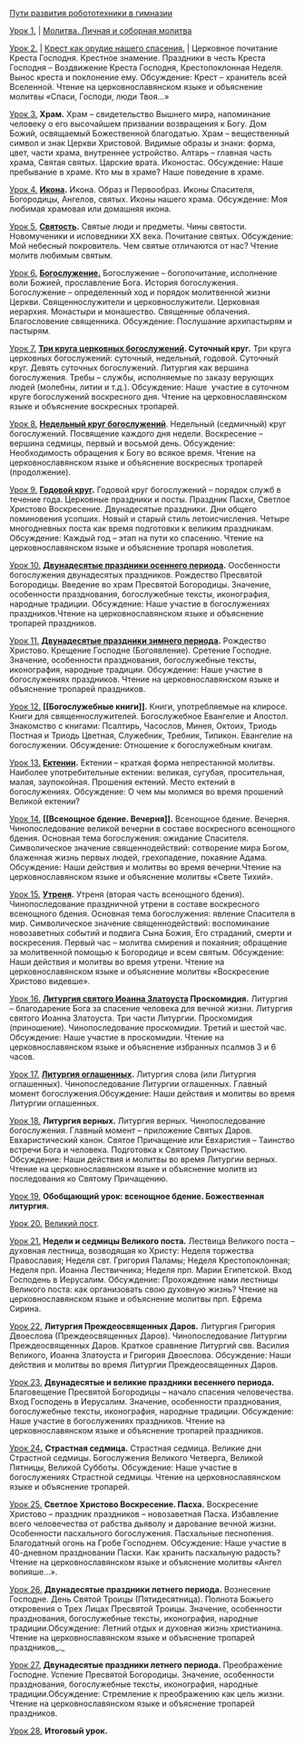 [Пути развития робототехники в гимназии](/robot.md)

[Урок 1.](http://uralprosvet.ru/cpsh/Metodicheski_kabinet/pzb/bogoslugenie/molitva/) | [Молитва. Личная и соборная молитва](prayer)

[Урок 2.](http://uralprosvet.ru/cpsh/Metodicheski_kabinet/pzb/bogoslugenie/krest/)   | [Крест как орудие нашего спасения.](cross)   | Церковное почитание Креста Господня. Крестное знамение. Праздники в честь Креста Господня – Воздвижение Креста Господня, Крестопоклонная Неделя. Вынос креста и поклонение ему. Обсуждение: Крест – хранитель всей Вселенной. Чтение на церковнославянском языке и объяснение молитвы «Спаси, Господи, люди Твоя…»

[Урок 3.](http://uralprosvet.ru/cpsh/Metodicheski_kabinet/pzb/bogoslugenie/xram/) **Храм.** Храм – свидетельство Вышнего мира, напоминание человеку о его высочайшем призвании возвращения к Богу. Дом Божий, освящаемый Божественной благодатью. Храм – вещественный символ и знак Церкви Христовой. Видимые образы и знаки: форма, цвет, части храма, внутреннее устройство. Алтарь – главная часть храма, Святая святых. Царские врата. Иконостас. Обсуждение: Наше пребывание в храме. Кто мы в храме? Наше поведение в храме.

[Урок 4.](http://uralprosvet.ru/cpsh/Metodicheski_kabinet/pzb/bogoslugenie/ikona/) **[Икона](Icon).** Икона. Образ и Первообраз. Иконы Спасителя, Богородицы, Ангелов, святых. Иконы нашего храма. Обсуждение: Моя любимая храмовая или домашняя икона.

[Урок 5.](http://uralprosvet.ru/cpsh/Metodicheski_kabinet/pzb/bogoslugenie/svyatost/) **[Святость](sanctity).** Святые люди и предметы. Чины святости. Новомученики и исповедники XX века. Почитание святых. Обсуждение: Мой небесный покровитель. Чем святые отличаются от нас? Чтение молитв любимым святым.

[Урок 6.](http://uralprosvet.ru/cpsh/Metodicheski_kabinet/pzb/bogoslugenie/bogoslugenye/) **[Богослужение.](worship)** Богослужение – богопочитание, исполнение воли Божией, прославление Бога. История богослужения. Богослужение – определенный ход и порядок молитвенной жизни Церкви. Священнослужители и церковнослужители. Церковная иерархия. Монастыри и монашество. Священные облачения. Благословение священника. Обсуждение: Послушание архипастырям и пастырям.

[Урок 7.](http://uralprosvet.ru/cpsh/Metodicheski_kabinet/pzb/bogoslugenie/sututchniy_krug/) **[Три круга церковных богослужений](daily_round). Суточный круг.** Три круга церковных богослужений: суточный, недельный, годовой. Суточный круг. Девять суточных богослужений. Литургия как вершина богослужения. Требы – службы, исполняемые по заказу верующих людей (молебны, литии и т.д.). Обсуждение: Наше  участие в суточном круге богослужений воскресного дня. Чтение на церковнославянском языке и объяснение воскресных тропарей.

[Урок 8.](http://uralprosvet.ru/cpsh/Metodicheski_kabinet/pzb/bogoslugenie/nedelniy_krug/) **[Недельный круг богослужений](weekly_round)**. Недельный (седмичный) круг богослужений. Посвящение каждого дня недели. Воскресение – вершина седмицы, первый и восьмой день. Обсуждение: Необходимость обращения к Богу во всякое время. Чтение на церковнославянском языке и объяснение воскресных тропарей (продолжение).

[Урок 9.](http://uralprosvet.ru/cpsh/Metodicheski_kabinet/pzb/bogoslugenie/godovoy_krug/) **[Годовой круг](annual_cycle).** Годовой круг богослужений – порядок служб в течение года. Церковные праздники и посты. Праздник Пасхи, Светлое Христово Воскресение. Двунадесятые праздники. Дни общего поминовения усопших. Новый и старый стиль летоисчисления. Четыре многодневных поста как время подготовки к великим праздникам. Обсуждение: Каждый год – этап на пути ко спасению. Чтение на церковнославянском языке и объяснение тропаря новолетия.

[Урок 10.](http://uralprosvet.ru/cpsh/Metodicheski_kabinet/pzb/bogoslugenie/dvunadesyatie_prazdniki_osennie/) **[Двунадесятые праздники осеннего периода](autumn_12).** Оосбенности богослужения двунадесятых праздников. Рождество Пресвятой Богородицы. Введение во храм Пресвятой Богородицы. Значение, особенности празднования, богослужебные тексты, иконография, народные традиции. Обсуждение: Наше участие в богослужениях праздников.Чтение на церковнославянском языке и объяснение тропарей праздников.

[Урок 11.](http://uralprosvet.ru/cpsh/Metodicheski_kabinet/pzb/bogoslugenie/dvunadesyatie_prazdniki_zimnie/) **[Двунадесятые праздники зимнего периода](winter_12).** Рождество Христово. Крещение Господне (Богоявление). Сретение Господне. Значение, особенности празднования, богослужебные тексты, иконография, народные традиции. Обсуждение: Наше участие в богослужениях праздников. Чтение на церковнославянском языке и объяснение тропарей праздников.

[Урок 12.](http://uralprosvet.ru/cpsh/Metodicheski_kabinet/pzb/bogoslugenie/bogoslegebnr_knigi/) **[[Богослужебные книги]].** Книги, употребляемые на клиросе. Книги для священнослужителей. Богослужебное Евангелие и Апостол. Знакомство с книгами: Псалтирь, Часослов, Минея, Октоих, Триодь Постная и Триодь Цветная, Служебник, Требник, Типикон. Евангелие на богослужении. Обсуждение: Отношение к богослужебным книгам.

[Урок 13.](http://uralprosvet.ru/cpsh/Metodicheski_kabinet/pzb/bogoslugenie/ekteniii/ "открыть") **[Ектении](litanies).** Ектении – краткая форма непрестанной молитвы. Наиболее употребительные ектении: великая, сугубая, просительная, малая, заупокойная. Прошения ектений. Место ектений в богослужениях. Обсуждение: О чем мы молимся во время прошений Великой ектении?

[Урок 14.](http://uralprosvet.ru/cpsh/Metodicheski_kabinet/pzb/bogoslugenie/vsenoschnoe_bdenie_vetchernya/ "открыть") **[[Всенощное бдение. Вечерня]].** Всенощное бдение. Вечерня. Чинопоследование великой вечерни в составе воскресного всенощного бдения. Основная тема богослужения: ожидание Спасителя. Символическое значение священнодействий: сотворение мира Богом, блаженная жизнь первых людей, грехопадение, покаяние Адама. Обсуждение: Наши действия и молитвы во время вечерни.Чтение на церковнославянском языке и объяснение молитвы «Свете Тихий».

[Урок 15.](http://uralprosvet.ru/cpsh/Metodicheski_kabinet/pzb/bogoslugenie/vsenoschnoe_bdenie_utrenya/ "открыть") **[Утреня](matins).** Утреня (вторая часть всенощного бдения). Чинопоследование праздничной утрени в составе воскресного всенощного бдения. Основная тема богослужения: явление Спасителя в мир. Символическое значение священнодействий: воспоминание новозаветных событий и подвига Сына Божия, Его страданий, смерти и воскресения. Первый час – молитва смирения и покаяния; обращение за молитвенной помощью к Богородице и всем святым. Обсуждение: Наши действия и молитвы во время утрени. Чтение на церковнославянском языке и объяснение молитвы «Воскресение Христово видевше».

[Урок 16.](http://uralprosvet.ru/cpsh/Metodicheski_kabinet/pzb/bogoslugenie/proskomidya/ "открыть") **[Литургия святого Иоанна Златоуста](chrysostom) Проскомидия.** Литургия  – благодарение Бога за спасение человека для вечной жизни. Литургия святого Иоанна Златоуста. Три части Литургии. Проскомидия (приношение). Чинопоследование проскомидии. Третий и шестой час. Обсуждение: Наше участие в проскомидии. Чтение на церковнославянском языке и объяснение избранных псалмов 3 и 6 часов. 

[Урок 17.](http://uralprosvet.ru/cpsh/Metodicheski_kabinet/pzb/bogoslugenie/liturgya_oglachennyx/ "открыть") **[Литургия оглашенных](catechumens).** Литургия слова (или Литургия оглашенных). Чинопоследование Литургии оглашенных. Главный момент богослужения.Обсуждение: Наши действия и молитвы во время Литургии оглашенных.

[Урок 18.](http://uralprosvet.ru/cpsh/Metodicheski_kabinet/pzb/bogoslugenie/liturgya_vernyx/) **Литургия верных.** Литургия верных. Чинопоследование богослужения. Главный момент – приложение Святых Даров. Евхаристический канон. Святое Причащение или Евхаристия – Таинство встречи Бога и человека. Подготовка к Святому Причастию. Обсуждение: Наши действия и молитвы во время Литургии верных. Чтение на церковнославянском языке и объяснение молитв из последования ко Святому Причащению.

[Урок 19.](http://uralprosvet.ru/cpsh/Metodicheski_kabinet/pzb/bogoslugenie/obobschayuschiy_urok/ "открыть") **Обобщающий урок: всенощное бдение. Божественная литургия.**

[Урок 20.](http://uralprosvet.ru/cpsh/Metodicheski_kabinet/pzb/bogoslugenie/velikiy_post_20/) [Великий пост](greatlent_prep.md). 

[Урок 21.](http://uralprosvet.ru/cpsh/Metodicheski_kabinet/pzb/bogoslugenie/velikiy_post_21/) **Недели и седмицы Великого поста.** Лествица Великого поста – духовная лестница, возводящая ко Христу: Неделя торжества Православия; Неделя свт. Григория Паламы; Неделя Крестопоклонная; Неделя прп. Иоанна Лествичника; Неделя прп. Марии Египетской. Вход Господень в Иерусалим. Обсуждение: Прохождение нами лестницы Великого поста: как организовать свою духовную жизнь? Чтение на церковнославянском языке и объяснение молитвы прп. Ефрема Сирина.

[Урок 22.](http://uralprosvet.ru/cpsh/Metodicheski_kabinet/pzb/bogoslugenie/liturgia_pregdeosvyachennyx_darov/) **Литургия Преждеосвященных Даров.** Литургия Григория Двоеслова (Преждеосвященных Даров). Чинопоследование Литургии Преждеосвященных Даров. Краткое сравнение Литургий свв. Василия Великого, Иоанна Златоуста и Григория Двоеслова. Обсуждение: Наши действия и молитвы во время Литургии Преждеосвященных Даров.

[Урок 23.](http://uralprosvet.ru/cpsh/Metodicheski_kabinet/pzb/bogoslugenie/dvunadesyatie_prazdniki_vesennie/) **Двунадесятые и великие праздники весеннего периода.** Благовещение Пресвятой Богородицы – начало спасения человечества. Вход Господень в Иерусалим. Значение, особенности празднования, богослужебные тексты, иконография, народные традиции. Обсуждение: Наше участие в богослужениях праздников. Чтение на церковнославянском языке и объяснение тропарей праздников.

[Урок 24](http://uralprosvet.ru/cpsh/Metodicheski_kabinet/pzb/bogoslugenie/strastnaya_sedmitsa/)**[.](http://uralprosvet.ru/cpsh/Metodicheski_kabinet/pzb/bogoslugenie/strastnaya_sedmitsa/)** **Страстная седмица.** Страстная седмица. Великие дни Страстной седмицы. Богослужения Великого Четверга, Великой Пятницы, Великой Субботы. Обсуждение: Наше участие в богослужениях Страстной седмицы. Чтение на церковнославянском языке и объяснение тропарей.

[Урок 25.](http://uralprosvet.ru/cpsh/Metodicheski_kabinet/pzb/bogoslugenie/voskrechenie/) **Светлое Христово Воскресение. Пасха.** Воскресение Христово – праздник праздников – новозаветная Пасха. Избавление всего человечества от рабства дьяволу и дарование вечной жизни. Особенности пасхального богослужения. Пасхальные песнопения. Благодатный огонь на Гробе Господнем. Обсуждение: Наше участие в 40-дневном праздновании Пасхи. Как хранить пасхальную радость? Чтение на церковнославянском языке и объяснение молитвы «Ангел вопияше…».

[Урок 26.](http://uralprosvet.ru/cpsh/Metodicheski_kabinet/pzb/bogoslugenie/dvunadesyatie_prazdniki_letnie/) **Двунадесятые праздники летнего периода.** Вознесение Господне. День Святой Троицы (Пятидесятница). Полнота Божьего откровения о Трех Лицах Пресвятой Троицы. Значение, особенности празднования, богослужебные тексты, иконография, народные традиции.Обсуждение: Летний отдых и духовная жизнь христианина. Чтение на церковнославянском языке и объяснение тропарей праздников_._

[Урок 27.](http://uralprosvet.ru/cpsh/Metodicheski_kabinet/pzb/bogoslugenie/dvunadesyatie_prazdniki_letnie_2/) **Двунадесятые праздники летнего периода.** Преображение Господне. Успение Пресвятой Богородицы. Значение, особенности празднования, богослужебные тексты, иконография, народные традиции.Обсуждение: Стремление к преображению как цель жизни. Чтение на церковнославянском языке и объяснение тропарей праздников.

[Урок 28](http://uralprosvet.ru/cpsh/Metodicheski_kabinet/pzb/bogoslugenie/itogoviy_urok/)_[.](http://uralprosvet.ru/cpsh/Metodicheski_kabinet/pzb/bogoslugenie/itogoviy_urok/)_ **Итоговый урок.**
